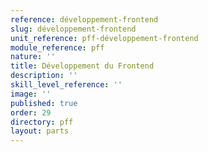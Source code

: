 ```yaml
---
reference: développement-frontend
slug: développement-frontend
unit_reference: pff-développement-frontend
module_reference: pff
nature: ''
title: Développement du Frontend
description: ''
skill_level_reference: ''
image: ''
published: true
order: 29
directory: pff
layout: parts
---
```


